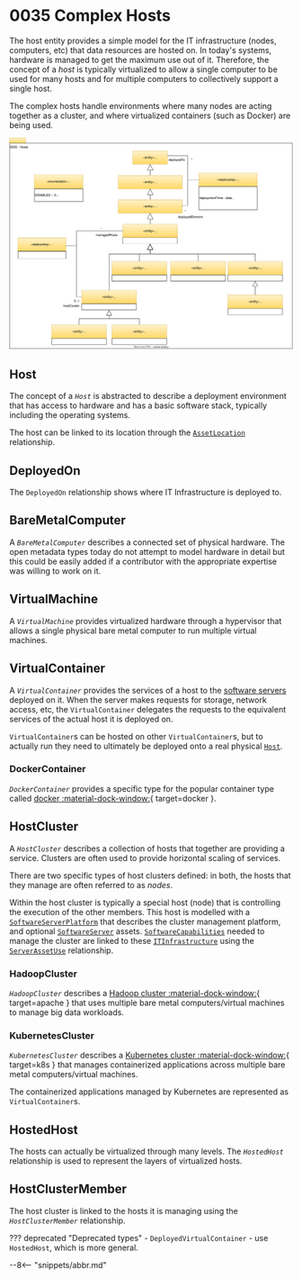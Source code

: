 <!-- SPDX-License-Identifier: CC-BY-4.0 -->
<!-- Copyright Contributors to the Egeria project. -->

# 0035 Complex Hosts

The host entity provides a simple model for the IT infrastructure (nodes, computers, etc) that data resources are hosted on.
In today's systems, hardware is managed to get the maximum use out of it. Therefore, the concept of a *host* is typically virtualized to allow a single computer to be used for many hosts and for multiple computers to collectively support a single host.

The complex hosts handle environments where many nodes are acting together as a cluster, and where virtualized containers (such as Docker) are being used.

![UML](0035-Complex-Hosts.svg)

## Host

The concept of a *`Host`* is abstracted to describe a deployment environment that has access to hardware and has a basic software stack, typically including the operating systems.

The host can be linked to its location through the [`AssetLocation`](/types/0/0025-Locations/#assetlocation) relationship.

## DeployedOn

The `DeployedOn` relationship shows where IT Infrastructure is deployed to.

## BareMetalComputer

A *`BareMetalComputer`* describes a connected set of physical hardware. The open metadata types today do not attempt to model hardware in detail but this could be easily added if a contributor with the appropriate expertise was willing to work on it.

## VirtualMachine

A *`VirtualMachine`* provides virtualized hardware through a hypervisor that allows a single physical bare metal computer to run multiple virtual machines.

## VirtualContainer

A *`VirtualContainer`* provides the services of a host to the [software servers](/types/0/0040-Software-Servers) deployed on it. When the server makes requests for storage, network access, etc, the `VirtualContainer` delegates the requests to the equivalent services of the actual host it is deployed on.

`VirtualContainer`s can be hosted on other `VirtualContainer`s, but to actually run they need to ultimately be deployed onto a real physical [`Host`](/types/0/0030-Hosts-and-Platforms/#host).

### DockerContainer

*`DockerContainer`* provides a specific type for the popular container type called [docker :material-dock-window:](https://www.docker.com/){ target=docker }.

## HostCluster

A *`HostCluster`* describes a collection of hosts that together are providing a service. Clusters are often used to provide horizontal scaling of services.

There are two specific types of host clusters defined: in both, the hosts that they manage are often referred to as *nodes*.

Within the host cluster is typically a special host (node) that is controlling the execution of the other members. This host is modelled with a [`SoftwareServerPlatform`](/types/0/0037-Software-Server-Platforms/#softwareserverplatform) that describes the cluster management platform, and optional [`SoftwareServer`](/types/0/0040-Software-Servers/#softwareserver) assets.  [`SoftwareCapabilities`](/types/0/0042-Software-Capabilities/#softwarecapability) needed to manage the cluster are linked to these [`ITInfrastructure`](/types/0/0030-Hosts-and-Platforms/#itinfrastructure) using the [`ServerAssetUse`](/types/0/0045-Servers-and-Assets/#serverassetuse) relationship.

### HadoopCluster

*`HadoopCluster`* describes a [Hadoop cluster :material-dock-window:](https://hadoop.apache.org/){ target=apache } that uses multiple bare metal computers/virtual machines to manage big data workloads.

### KubernetesCluster

*`KubernetesCluster`* describes a [Kubernetes cluster :material-dock-window:](https://kubernetes.io/){ target=k8s } that manages containerized applications across multiple bare metal computers/virtual machines.

The containerized applications managed by Kubernetes are represented as `VirtualContainer`s.

## HostedHost

The hosts can actually be virtualized through many levels. The *`HostedHost`* relationship is used to represent the layers of virtualized hosts.

## HostClusterMember

The host cluster is linked to the hosts it is managing using the *`HostClusterMember`* relationship.

??? deprecated "Deprecated types"
    - `DeployedVirtualContainer` - use `HostedHost`, which is more general.

--8<-- "snippets/abbr.md"
